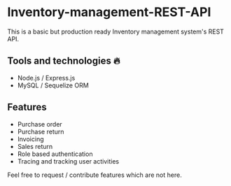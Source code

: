 # Inventory-management-REST-API
This is a basic but production ready Inventory management system's REST API.

## Tools and technologies :fire:
* Node.js / Express.js
* MySQL / Sequelize ORM

## Features
* Purchase order
* Purchase return
* Invoicing
* Sales return
* Role based authentication
* Tracing and tracking user activities

Feel free to request / contribute features which are not here.
